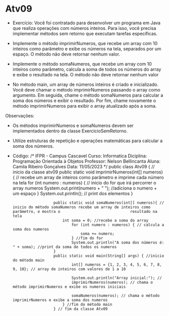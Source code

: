 # Atv09
* Exercício: Você foi contratado para desenvolver um programa em Java que realiza operações com números inteiros.
Para isso, você precisa implementar métodos sem retorno que executam tarefas específicas. 

- Implemente o método imprimirNumeros, que recebe um array com 10 inteiros como parâmetro e exibe os números na tela, separados por um espaço.
O método não deve retornar nenhum valor.

- Implemente o método somaNumeros, que recebe um array com 10 inteiros como parâmetro, calcula a soma de todos os números do array e exibe o resultado na tela.
O método não deve retornar nenhum valor 

- No método main, um array de números inteiros é criado e inicializado. Você deve chamar o método imprimirNumeros passando o array como argumento. Em seguida,
chame o método somaNumeros para calcular a soma dos números e exibir o resultado. Por fim, chame novamente o método imprimirNumeros para exibir o array
atualizado após a soma.

Observações:
* Os métodos imprimirNumeros e somaNumeros devem ser implementados dentro da classe ExercicioSemRetorno.
* Utilize estruturas de repetição e operações matemáticas para calcular a soma dos números.

* Código:
                        /*
                        IFPR - Campus Cascavel
                        Curso: Informatica
                        Diciplina: Programação Orientada à Objetos
                        Professor: Nelson Bellincanta
                        Aluna: Camila Ribeiro Gonçalves
                        Data: 11/05/2023
                        */
                        public class Atv09 { // inicio da classe atv09
                            public static void imprimirNumeros(int[] numeros) { // recebe um array de inteiros como parâmetro e imprime cada número na tela
                                for (int numero : numeros) { // inicio do for que irá percorrer o array numeros
                                    System.out.print(numero + " "); //adiciona o numero + um espaço
                                }
                                System.out.println(); // print dos elementos 
                            }

                        public static void somaNumeros(int[] numeros){ // inicio do método somaNumeros recebe um array de inteiros como parâmetro, e mostra o                               resultado na tela
                            int soma = 0; //recebe a soma do array
                                for (int numero : numeros) { // calcula a soma dos numeros
                                    soma += numero;
                                } //fim do for
                                System.out.println("A soma dos números é: " + soma); //print da soma de todos os numeros
                        }
                        public static void main(String[] args) { //inicio do método main
                                int[] numeros = {1, 2, 3, 4, 5, 6, 7, 8, 9, 10}; // array de inteiros com valores de 1 a 10 

                                System.out.println("Array inicial:"); //
                                imprimirNumeros(numeros); // chama o método imprimirNumeros e exibe os numeros iniciais

                                somaNumeros(numeros); // chama o método imprimirNumeros e exibe a soma dos numeros
                            } //fim do método main
                        } // fim da classe Atv09
